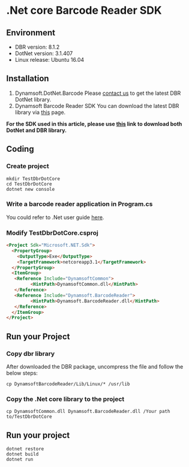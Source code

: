 # .Net core Barcode Reader SDK

## Environment

- DBR version: 8.1.2
- DotNet version: 3.1.407
- Linux release: Ubuntu 16.04

## Installation

1. Dynamsoft.DotNet.Barcode
Please [contact us](https://www.dynamsoft.com/company/contact/) to get the latest DBR DotNet library. 
2. Dynamsoft Barcode Reader SDK
You can download the latest DBR library via [this](https://www.dynamsoft.com/barcode-reader/programming/c?download=true) page.

**For the SDK used in this article, please use [this](http://tst.dynamsoft.com/temp/DotNetCoreDbr.zip) link to download both DotNet and DBR library.**

## Coding

### Create project

```shell
mkdir TestDbrDotCore
cd TestDbrDotCore
dotnet new console
```

### Write a barcode reader application in Program.cs

You could refer to .Net user guide [here](https://www.dynamsoft.com/barcode-reader/programming/dotnet/user-guide.html?ver=latest).

### Modify TestDbrDotCore.csproj

```html
<Project Sdk="Microsoft.NET.Sdk">
  <PropertyGroup>
    <OutputType>Exe</OutputType>
    <TargetFramework>netcoreapp3.1</TargetFramework>
  </PropertyGroup>
  <ItemGroup>
   <Reference Include="DynamsoftCommon">
         <HintPath>DynamsoftCommon.dll</HintPath>
   </Reference>
   <Reference Include="Dynamsoft.BarcodeReader">
         <HintPath>Dynamsoft.BarcodeReader.dll</HintPath>
   </Reference>
  </ItemGroup>
</Project>
```

## Run your Project

### Copy dbr library

After downloaded the DBR package, uncompress the file and follow the below steps:

```shell
cp DynamsoftBarcodeReader/Lib/Linux/* /usr/lib
```

### Copy the .Net core library to the project

```shell
cp DynamsoftCommon.dll Dynamsoft.BarcodeReader.dll /Your path to/TestDbrDotCore
```

## Run your project

```shell
dotnet restore
dotnet build
dotnet run
```
